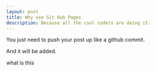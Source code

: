 ```yaml
---
layout: post
title: Why use Git Hub Pages
description: Because all the cool coders are doing it.
---
```


You just need to push your post up like a github commit.

And it will be added.

what is this
